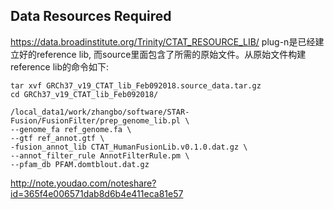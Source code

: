 ## Data Resources Required
https://data.broadinstitute.org/Trinity/CTAT_RESOURCE_LIB/
plug-n是已经建立好的reference lib, 而source里面包含了所需的原始文件。从原始文件构建reference lib的命令如下:
```
tar xvf GRCh37_v19_CTAT_lib_Feb092018.source_data.tar.gz
cd GRCh37_v19_CTAT_lib_Feb092018/

/local_data1/work/zhangbo/software/STAR-Fusion/FusionFilter/prep_genome_lib.pl \
--genome_fa ref_genome.fa \
--gtf ref_annot.gtf \
-fusion_annot_lib CTAT_HumanFusionLib.v0.1.0.dat.gz \
--annot_filter_rule AnnotFilterRule.pm \
--pfam_db PFAM.domtblout.dat.gz
```

http://note.youdao.com/noteshare?id=365f4e006571dab8d6b4e411eca81e57